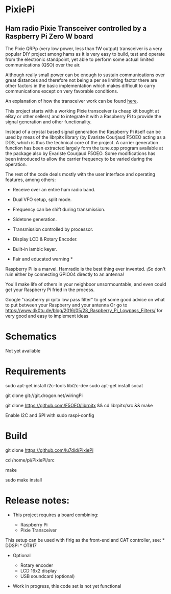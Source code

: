 # PixiePi

## Ham radio Pixie Transceiver controlled by a Raspberry Pi Zero W board

The Pixie QRPp (very low power, less than 1W output) transceiver is a very popular DIY project among hams as it is
very easy to build, test and operate from the electronic standpoint, yet able to perform some actual limited communications
(QSO) over the air.

Although really small power can be enough to sustain communications over great distances and therefore not being a per se
limiting factor there are other factors in the basic implementation which makes difficult to carry communications except
on very favorable conditions.

An explanation of how the transceiver work can be found [here](http://w1sye.org/wp-content/uploads/2017/01/NCRC_PixieOperation.pdf).

This project starts with a working Pixie transceiver (a cheap kit bought at eBay or other sellers) and to integrate it with
a Raspberry Pi to provide the signal generation and other functionality.

Instead of a crystal based signal generation the Raspberry Pi itself can be used by meas of the librpitx library (by Evariste Courjaud F5OEO
acting as a DDS, which is thus the technical core of the project. A carrier generation function has been extracted largely form the tune.cpp program
available at the package also by Evariste Courjaud F5OEO. Some modifications has been introduced to allow the carrier frequency to be varied during the 
operation.

The rest of the code deals mostly with the user interface and operating features, among others:

* Receive over an entire ham radio band.

* Dual VFO setup, split mode.

* Frequency can be shift during transmission.

* Sidetone generation.

* Transmission controlled by processor.

* Display LCD & Rotary Encoder.

* Built-in iambic keyer.

* Fair and educated warning *

Raspberry Pi is a marvel.
Hamradio is the best thing ever invented.
¡So don't ruin either by connecting GPIO04 directly to an antenna!

You'll make life of others in your neighboor unsormountable, and even
could get your Raspberry Pi fried in the process.

Google "raspberry pi rpitx low pass filter" to get some good advice on what to put between your Raspberry and your antenna
Or go to https://www.dk0tu.de/blog/2016/05/28_Raspberry_Pi_Lowpass_Filters/ for very good and easy to implement ideas


# Schematics

  Not yet available

# Requirements

   sudo apt-get install i2c-tools libi2c-dev
   sudo apt-get install socat

   git clone git://git.drogon.net/wiringPi

   git clone https://github.com/F5OEO/librpitx && cd librpitx/src && make 

   Enable I2C and SPI with sudo raspi-config

# Build

   git clone https://github.com/lu7did/PixiePi

   cd /home/pi/PixiePi/src

   make

   sudo make install
 

# Release notes:

  * This project requires a board combining:

     - Raspberry Pi
     - Pixie Transceiver

  This setup can be used with flrig as the front-end and CAT controller,
  see:
	* DDSPi
	* OT817

  * Optional 
     - Rotary encoder
     - LCD 16x2 display
     - USB soundcard (optional)
 
 * Work in progress, this code set is not yet functional
